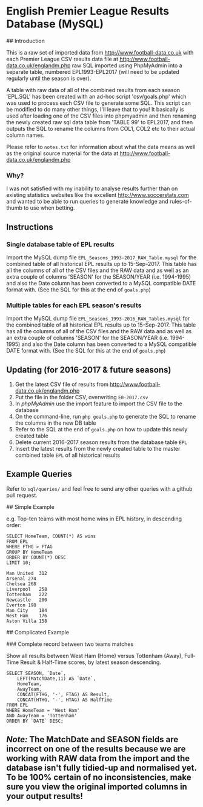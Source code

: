 # English Premier League Results Database (MySQL)

## Introduction

This is a raw set of imported data from http://www.football-data.co.uk with each Premier League CSV results data file at http://www.football-data.co.uk/englandm.php raw SQL imported using PhpMyAdmin into a separate table, numbered EPL1993-EPL2017 (will need to be updated regularly until the season is over).

A table with raw data of all of the combined results from each season 'EPL.SQL' has been created with an ad-hoc script 'csv/goals.php' which was used to process each CSV file to generate some SQL.  This script can be modified to do many other things, I'll leave that to you!  It basically is used after loading one of the CSV files into phpmyadmin and then renaming the newly created raw sql data table from 'TABLE 99' to EPL2017, and then outputs the SQL to rename the columns from COL1, COL2 etc to their actual column names.

Please refer to `notes.txt` for information about what the data means as well as the original source material for the data at http://www.football-data.co.uk/englandm.php

### Why?

I was not satisfied with my inability to analyse results further than on existing statistics websites like the excellent http://www.soccerstats.com and wanted to be able to run queries to generate knowledge and rules-of-thumb to use when betting.

## Instructions

### Single database table of EPL results

Import the MySQL dump file `EPL_Seasons_1993-2017_RAW_Table.mysql` for the combined table of all historical EPL results up to 15-Sep-2017.  This table has all the columns of all of the CSV files and the RAW data and as well as an extra couple of columns 'SEASON' for the SEASON/YEAR (i.e. 1994-1995) and also the Date column has been converted to a MySQL compatible DATE format with.  (See the SQL for this at the end of `goals.php`)

### Multiple tables for each EPL season's results
Import the MySQL dump file `EPL_Seasons_1993-2016_RAW_Tables.mysql` for the combined table of all historical EPL results up to 15-Sep-2017.  This table has all the columns of all of the CSV files and the RAW data and as well as an extra couple of columns 'SEASON' for the SEASON/YEAR (i.e. 1994-1995) and also the Date column has been converted to a MySQL compatible DATE format with.  (See the SQL for this at the end of `goals.php`)

## Updating (for 2016-2017 & future seasons)

1. Get the latest CSV file of results from http://www.football-data.co.uk/englandm.php
2. Put the file in the folder CSV, overwriting `E0-2017.csv`
3. In *phpMyAdmin* use the import feature to import the CSV file to the database
4. On the command-line, run `php goals.php` to generate the SQL to rename the columns in the new DB table
5. Refer to the SQL at the end of `goals.php` on how to update this newly created table
6. Delete current 2016-2017 season results from the database table `EPL`
7. Insert the latest results from the newly created table to the master combined table `EPL` of all historical results


## Example Queries

Refer to `sql/queries/` and feel free to send any other queries with a github pull request.

## Simple Example

e.g. Top-ten teams with most home wins in EPL history, in descending order:

```
SELECT HomeTeam, COUNT(*) AS wins
FROM EPL
WHERE FTHG > FTAG
GROUP BY HomeTeam
ORDER BY COUNT(*) DESC
LIMIT 10;

Man United	312
Arsenal	274
Chelsea	268
Liverpool	258
Tottenham	222
Newcastle	200
Everton	198
Man City	184
West Ham	176
Aston Villa	158
```

## Complicated Example

### Complete record between two teams matches

Show all results between West Ham (Home) versus Tottenham (Away), Full-Time Result & Half-Time scores, by latest season descending.

```
SELECT SEASON, `Date`,
	LEFT(MatchDate,11) AS `Date`,
	HomeTeam,
	AwayTeam,
	CONCAT(FTHG, '-', FTAG) AS Result,
	CONCAT(HTHG, '-', HTAG) AS HalfTime
FROM EPL
WHERE HomeTeam = 'West Ham'
AND AwayTeam = 'Tottenham'
ORDER BY `DATE` DESC;

```
*Note:* The MatchDate and SEASON fields are incorrect on one of the results because we are working with RAW data from the import and the database isn't fully tidied-up and normalised yet.  To be 100% certain of no inconsistencies, make sure you view the original imported columns in your output results!
--
